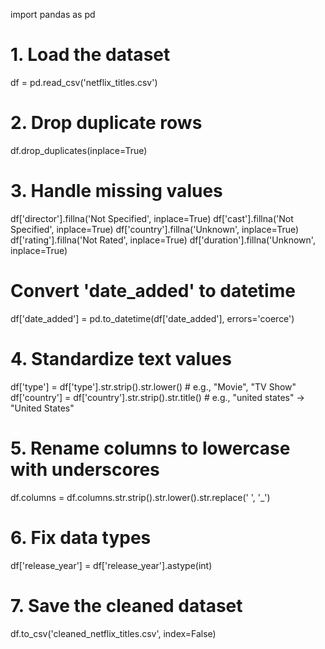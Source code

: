 import pandas as pd

# 1. Load the dataset
df = pd.read_csv('netflix_titles.csv')

# 2. Drop duplicate rows
df.drop_duplicates(inplace=True)

# 3. Handle missing values
df['director'].fillna('Not Specified', inplace=True)
df['cast'].fillna('Not Specified', inplace=True)
df['country'].fillna('Unknown', inplace=True)
df['rating'].fillna('Not Rated', inplace=True)
df['duration'].fillna('Unknown', inplace=True)

# Convert 'date_added' to datetime
df['date_added'] = pd.to_datetime(df['date_added'], errors='coerce')

# 4. Standardize text values
df['type'] = df['type'].str.strip().str.lower()  # e.g., "Movie", "TV Show"
df['country'] = df['country'].str.strip().str.title()  # e.g., "united states" -> "United States"

# 5. Rename columns to lowercase with underscores
df.columns = df.columns.str.strip().str.lower().str.replace(' ', '_')

# 6. Fix data types
df['release_year'] = df['release_year'].astype(int)

# 7. Save the cleaned dataset
df.to_csv('cleaned_netflix_titles.csv', index=False)
